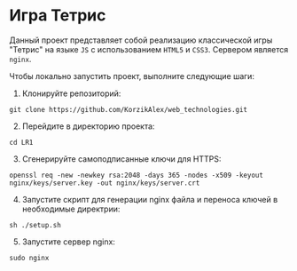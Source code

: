 # Игра Тетрис

Данный проект представляет собой реализацию классической игры "Тетрис" на языке `JS` с использованием `HTML5` и `CSS3`.
Сервером является `nginx`.

Чтобы локально запустить проект, выполните следующие шаги:

1. Клонируйте репозиторий:
```shell
git clone https://github.com/KorzikAlex/web_technologies.git
```
2. Перейдите в директорию проекта:
```shell
cd LR1
```
3. Сгенерируйте самоподписанные ключи для HTTPS:
```
openssl req -new -newkey rsa:2048 -days 365 -nodes -x509 -keyout nginx/keys/server.key -out nginx/keys/server.crt
```
4. Запустите скрипт для генерации nginx файла и переноса ключей в необходимые директрии:
```shell
sh ./setup.sh
```
5. Запустите сервер nginx:
```shell
sudo nginx
```